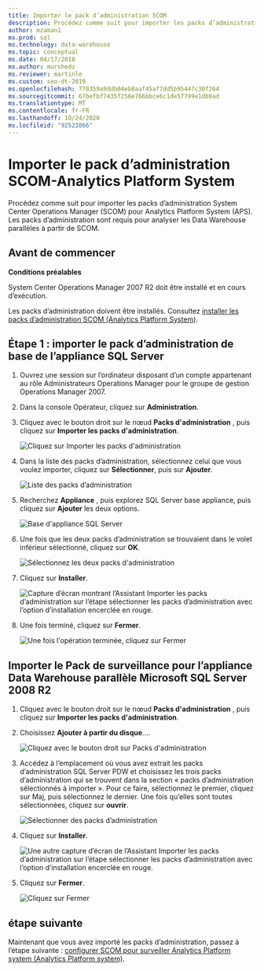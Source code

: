 ```yaml
---
title: Importer le pack d’administration SCOM
description: Procédez comme suit pour importer les packs d’administration System Center Operations Manager (SCOM) pour Analytics Platform System (APS). Les packs d’administration sont requis pour analyser les Data Warehouse parallèles à partir de SCOM.
author: mzaman1
ms.prod: sql
ms.technology: data-warehouse
ms.topic: conceptual
ms.date: 04/17/2018
ms.author: murshedz
ms.reviewer: martinle
ms.custom: seo-dt-2019
ms.openlocfilehash: 770359a9ddb04eb8aaf45af7dd5b95447c30f264
ms.sourcegitcommit: 67befbf7435f256e766bbce6c1de57799e1db9ad
ms.translationtype: MT
ms.contentlocale: fr-FR
ms.lasthandoff: 10/24/2020
ms.locfileid: "92523866"
---
```

# <a name="import-the-scom-management-pack---analytics-platform-system"></a>Importer le pack d’administration SCOM-Analytics Platform System
Procédez comme suit pour importer les packs d’administration System Center Operations Manager (SCOM) pour Analytics Platform System (APS). Les packs d’administration sont requis pour analyser les Data Warehouse parallèles à partir de SCOM. 
  
## <a name="before-you-begin"></a><a name="BeforeBegin"></a>Avant de commencer  
**Conditions préalables**  
  
System Center Operations Manager 2007 R2 doit être installé et en cours d’exécution.  
  
Les packs d’administration doivent être installés. Consultez [installer les packs d’administration SCOM &#40;Analytics Platform System&#41;](install-the-scom-management-packs.md).  
  
## <a name="step-1-import-the-sql-server-appliance-base-management-pack"></a><a name="Step1"></a>Étape 1 : importer le pack d’administration de base de l’appliance SQL Server  
  
1.  Ouvrez une session sur l’ordinateur disposant d’un compte appartenant au rôle Administrateurs Operations Manager pour le groupe de gestion Operations Manager 2007.  
  
2.  Dans la console Opérateur, cliquez sur **Administration**.  
  
3.  Cliquez avec le bouton droit sur le nœud **Packs d'administration** , puis cliquez sur **Importer les packs d'administration**.  
  
    ![Cliquez sur Importer les packs d'administration](./media/import-the-scom-management-pack-for-pdw/SCOM_IMP.png "SCOM_IMP")  
  
4.  Dans la liste des packs d’administration, sélectionnez celui que vous voulez importer, cliquez sur **Sélectionner**, puis sur **Ajouter**.  
  
    ![Liste des packs d’administration](./media/import-the-scom-management-pack-for-pdw/SCOM_IMP2.png "SCOM_IMP2")  
  
5.  Recherchez **Appliance** , puis explorez SQL Server base appliance, puis cliquez sur **Ajouter** les deux options.  
  
    ![Base d'appliance SQL Server](./media/import-the-scom-management-pack-for-pdw/SCOM_IMP3.png "SCOM_IMP3")  
  
6.  Une fois que les deux packs d’administration se trouvaient dans le volet inférieur sélectionné, cliquez sur **OK**.  
  
    ![Sélectionnez les deux packs d'administration](./media/import-the-scom-management-pack-for-pdw/SCOM_IMP4.png "SCOM_IMP4")  
  
7.  Cliquez sur **Installer**.  
  
    ![Capture d’écran montrant l’Assistant Importer les packs d’administration sur l’étape sélectionner les packs d’administration avec l’option d’installation encerclée en rouge.](./media/import-the-scom-management-pack-for-pdw/SCOM_IMP5.png "SCOM_IMP5")  
  
8.  Une fois terminé, cliquez sur **Fermer**.  
  
    ![Une fois l'opération terminée, cliquez sur Fermer](./media/import-the-scom-management-pack-for-pdw/SCOM_IMP6.png "SCOM_IMP6")  
  
## <a name="import-the-monitoring-pack-for-microsoft-sql-server-2008-r2-parallel-data-warehouse-appliance"></a><a name="Step2"></a>Importer le Pack de surveillance pour l’appliance Data Warehouse parallèle Microsoft SQL Server 2008 R2  
  
1.  Cliquez avec le bouton droit sur le nœud **Packs d'administration** , puis cliquez sur **Importer les packs d'administration**.  
  
2.  Choisissez **Ajouter à partir du disque**....  
  
    ![Cliquez avec le bouton droit sur Packs d'administration](./media/import-the-scom-management-pack-for-pdw/SCOM_PDW.png "SCOM_PDW")  
  
3.  Accédez à l’emplacement où vous avez extrait les packs d’administration SQL Server PDW et choisissez les trois packs d’administration qui se trouvent dans la section « packs d’administration sélectionnés à importer ». Pour ce faire, sélectionnez le premier, cliquez sur Maj, puis sélectionnez le dernier. Une fois qu’elles sont toutes sélectionnées, cliquez sur **ouvrir**.  
  
    ![Sélectionner des packs d’administration](./media/import-the-scom-management-pack-for-pdw/SCOM_PDW2.png "SCOM_PDW2")  
  
4.  Cliquez sur **Installer**.  
  
    ![Une autre capture d’écran de l’Assistant Importer les packs d’administration sur l’étape sélectionner les packs d’administration avec l’option d’installation encerclée en rouge.](./media/import-the-scom-management-pack-for-pdw/SCOM_PDW3.png "SCOM_PDW3")  
  
5.  Cliquez sur **Fermer**.  
  
    ![Cliquez sur Fermer](./media/import-the-scom-management-pack-for-pdw/SCOM_PDW4.png "SCOM_PDW4")  
  
## <a name="next-step"></a>étape suivante  
Maintenant que vous avez importé les packs d’administration, passez à l’étape suivante : [configurer SCOM pour surveiller Analytics Platform system &#40;Analytics Platform system&#41;](configure-scom-to-monitor-analytics-platform-system.md).  
  
<!-- MISSING LINKS ## See Also  
[Common Metadata Query Examples &#40;SQL Server PDW&#41;](../sqlpdw/common-metadata-query-examples-sql-server-pdw.md)  -->  
  
